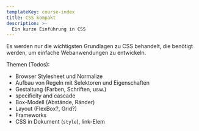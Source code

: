```yaml
---
templateKey: course-index
title: CSS kompakt
description: >-
  Ein kurze Einführung in CSS
---
```


Es werden nur die wichtigsten Grundlagen zu CSS behandelt, die benötigt werden,
um einfache Webanwendungen zu entwickeln.

Themen (Todos):

- Browser Stylesheet und Normalize
- Aufbau von Regeln mit Selektoren und Eigenschaften
- Gestaltung (Farben, Schriften, usw.)
- specificity and cascade
- Box-Modell (Abstände, Ränder)
- Layout (FlexBox?, Grid?)
- Frameworks
- CSS in Dokument (`style`), link-Elem
